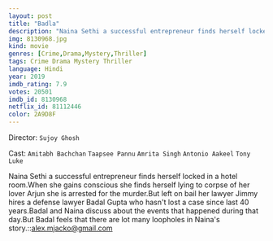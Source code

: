 ```yaml
---
layout: post
title: "Badla"
description: "Naina Sethi a successful entrepreneur finds herself locked in a hotel room.When she gains conscious she finds herself lying to corpse of her lover Arjun she is arrested for the murder.But left on bail her lawyer Jimmy hires a defense lawyer Badal Gupta who hasn't lost a case since last 40 years.Badal and Naina discuss about the events that happened during that day.But Badal feels that there are lot many loopholes in Naina's story..."
img: 8130968.jpg
kind: movie
genres: [Crime,Drama,Mystery,Thriller]
tags: Crime Drama Mystery Thriller 
language: Hindi
year: 2019
imdb_rating: 7.9
votes: 20501
imdb_id: 8130968
netflix_id: 81112446
color: 2A9D8F
---
```

Director: `Sujoy Ghosh`  

Cast: `Amitabh Bachchan` `Taapsee Pannu` `Amrita Singh` `Antonio Aakeel` `Tony Luke` 

Naina Sethi a successful entrepreneur finds herself locked in a hotel room.When she gains conscious she finds herself lying to corpse of her lover Arjun she is arrested for the murder.But left on bail her lawyer Jimmy hires a defense lawyer Badal Gupta who hasn't lost a case since last 40 years.Badal and Naina discuss about the events that happened during that day.But Badal feels that there are lot many loopholes in Naina's story.::alex.mjacko@gmail.com